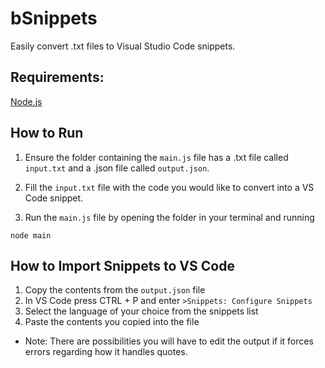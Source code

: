 # bSnippets

Easily convert .txt files to Visual Studio Code snippets.

## Requirements:
[Node.js](https://nodejs.org/en)

## How to Run
1. Ensure the folder containing the `main.js` file has a .txt file called `input.txt` and a .json file called `output.json`.

2. Fill the `input.txt` file with the code you would like to convert into a VS Code snippet.

3. Run the `main.js` file by opening the folder in your terminal and running

```console
node main
```

## How to Import Snippets to VS Code
1. Copy the contents from the `output.json` file
2. In VS Code press CTRL + P and enter `>Snippets: Configure Snippets`
3. Select the language of your choice from the snippets list
4. Paste the contents you copied into the file

- Note: There are possibilities you will have to edit the output if it forces errors regarding how it handles quotes.